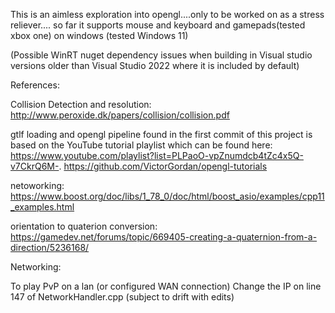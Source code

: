 
This is an aimless exploration into opengl....only to be worked on as a stress reliever.... so far it supports mouse and keyboard and gamepads(tested xbox one) on windows (tested Windows 11)

(Possible WinRT nuget dependency issues when building in Visual studio versions older than Visual Studio 2022 where it is included by default)

References:

Collision Detection and resolution:
http://www.peroxide.dk/papers/collision/collision.pdf

gtlf loading and opengl pipeline found in the first commit of this project is based on the YouTube tutorial playlist which can be found here: 
https://www.youtube.com/playlist?list=PLPaoO-vpZnumdcb4tZc4x5Q-v7CkrQ6M-.
https://github.com/VictorGordan/opengl-tutorials

netoworking:
https://www.boost.org/doc/libs/1_78_0/doc/html/boost_asio/examples/cpp11_examples.html

orientation to quaterion conversion:
https://gamedev.net/forums/topic/669405-creating-a-quaternion-from-a-direction/5236168/

Networking:

To play PvP on a lan (or configured WAN connection) Change the IP on line 147 of NetworkHandler.cpp (subject to drift with edits)